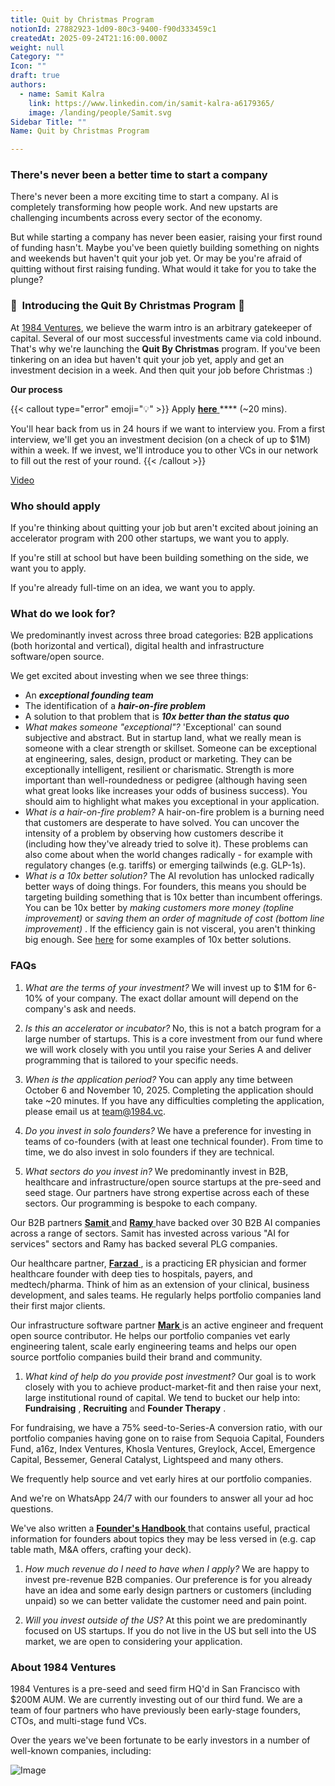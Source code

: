 ```yaml
---
title: Quit by Christmas Program
notionId: 27882923-1d09-80c3-9400-f90d333459c1
createdAt: 2025-09-24T21:16:00.000Z
weight: null
Category: ""
Icon: ""
draft: true
authors:
  - name: Samit Kalra
    link: https://www.linkedin.com/in/samit-kalra-a6179365/
    image: /landing/people/Samit.svg
Sidebar Title: ""
Name: Quit by Christmas Program

---
```




### There's never been a better time to start a company


There's never been a more exciting time to start a company. AI is completely transforming how people work. And new upstarts are challenging incumbents across every sector of the economy.

But while starting a company has never been easier, raising your first round of funding hasn't. Maybe you've been quietly building something on nights and weekends but haven't quit your job yet. Or may be you're afraid of quitting without first raising funding. What would it take for you to take the plunge?

### 🎄  **Introducing the**  **Quit By Christmas**  **Program** 🎄


At [1984 Ventures](/), we believe the warm intro is an arbitrary gatekeeper of capital. Several of our most successful investments came via cold inbound. That's why we're launching the  **Quit By Christmas**  program. If you've been tinkering on an idea but haven't quit your job yet, apply and get an investment decision in a week. And then quit your job before Christmas :) 

 **Our process** 

{{< callout type="error" emoji="💡" >}}
Apply [ **here** ](https://apply.1984.vc/) **** (~20 mins). 

You'll hear back from us in 24 hours if we want to interview you. From a first interview, we'll get you an investment decision (on a check of up to $1M) within a week. If we invest, we'll introduce you to other VCs in our network to fill out the rest of your round. 
{{< /callout >}}


[Video](https://www.loom.com/share/e5030cfed89640988c8f9b947cc1e4d3?sid=6956d63a-e306-42bd-bd22-7d60466938bb)


###  **Who should apply** 


If you're thinking about quitting your job but aren't excited about joining an accelerator program with 200 other startups, we want you to apply.

If you're still at school but have been building something on the side, we want you to apply.

If you're already full-time on an idea, we want you to apply.

###  **What do we look for?** 


We predominantly invest across three broad categories: B2B applications (both horizontal and vertical), digital health and infrastructure software/open source. 

We get excited about investing when we see three things:

- An  ***exceptional founding team*** 
- The identification of a  ***hair-on-fire problem*** 
- A solution to that problem that is  ***10x better than the status quo*** 
-  *What makes someone "exceptional"?* 'Exceptional' can sound subjective and abstract. But in startup land, what we really mean is someone with a clear strength or skillset. Someone can be exceptional at engineering, sales, design, product or marketing. They can be exceptionally intelligent, resilient or charismatic. Strength is more important than well-roundedness or pedigree (although having seen what great looks like increases your odds of business success). You should aim to highlight what makes you exceptional in your application.
-  *What is a hair-on-fire problem?* A hair-on-fire problem is a burning need that customers are desperate to have solved. You can uncover the intensity of a problem by observing how customers describe it (including how they've already tried to solve it). These problems can also come about when the world changes radically - for example with regulatory changes (e.g. tariffs) or emerging tailwinds (e.g. GLP-1s). 
-  *What is a 10x better solution?* The AI revolution has unlocked radically better ways of doing things. For founders, this means you should be targeting building something that is 10x better than incumbent offerings. You can be 10x better by  *making customers more money (topline improvement)*  or  *saving them an order of magnitude of cost (bottom line improvement)* . If the efficiency gain is not visceral, you aren't thinking big enough. See [here](https://samit-kalra.com/blog/how-to-find-a-good-startup-idea) for some examples of 10x better solutions.
###  **FAQs** 


1.  *What are the terms of your investment?* We will invest up to $1M for 6-10% of your company. The exact dollar amount will depend on the company's ask and needs.

1.  *Is this an accelerator or incubator?* No, this is not a batch program for a large number of startups. This is a core investment from our fund where we will work closely with you until you raise your Series A and deliver programming that is tailored to your specific needs.

1.  *When is the application period?* You can apply any time between October 6 and November 10, 2025. Completing the application should take ~20 minutes. If you have any difficulties completing the application, please email us at team@1984.vc. 

1.  *Do you invest in solo founders?* We have a preference for investing in teams of co-founders (with at least one technical founder). From time to time, we do also invest in solo founders if they are technical.

1.  *What sectors do you invest in?* We predominantly invest in B2B, healthcare and infrastructure/open source startups at the pre-seed and seed stage. Our partners have strong expertise across each of these sectors. Our programming is bespoke to each company.

Our B2B partners [ **Samit** ](https://www.linkedin.com/in/samit-kalra-a6179365/) and [ **Ramy** ](https://www.linkedin.com/in/ramyadeeb/) have backed over 30 B2B AI companies across a range of sectors. Samit has invested across various "AI for services" sectors and Ramy has backed several PLG companies.

Our healthcare partner, [ **Farzad** ](https://www.linkedin.com/in/farzadsoleimani/), is a practicing ER physician and former healthcare founder with deep ties to hospitals, payers, and medtech/pharma. Think of him as an extension of your clinical, business development, and sales teams. He regularly helps portfolio companies land their first major clients.

Our infrastructure software partner [ **Mark** ](https://mdp.github.io/) is an active engineer and frequent open source contributor. He helps our portfolio companies vet early engineering talent, scale early engineering teams and helps our open source portfolio companies build their brand and community. 

1.  *What kind of help do you provide post investment?* Our goal is to work closely with you to achieve product-market-fit and then raise your next, large institutional round of capital. We tend to bucket our help into:  **Fundraising** ,  **Recruiting**  and  **Founder Therapy** .

For fundraising, we have a 75% seed-to-Series-A conversion ratio, with our portfolio companies having gone on to raise from Sequoia Capital, Founders Fund, a16z, Index Ventures, Khosla Ventures, Greylock, Accel, Emergence Capital, Bessemer, General Catalyst, Lightspeed and many others.

We frequently help source and vet early hires at our portfolio companies.

And we're on WhatsApp 24/7 with our founders to answer all your ad hoc questions.

We've also written a [ **Founder's Handbook** ](/docs/founders-handbook/) that contains useful, practical information for founders about topics they may be less versed in (e.g. cap table math, M&A offers, crafting your deck).

1.  *How much revenue do I need to have when I apply?* We are happy to invest pre-revenue B2B companies. Our preference is for you already have an idea and some early design partners or customers (including unpaid) so we can better validate the customer need and pain point. 

1.  *Will you invest outside of the US?* At this point we are predominantly focused on US startups. If you do not live in the US but sell into the US market, we are open to considering your application.
###  **About 1984 Ventures** 


1984 Ventures is a pre-seed and seed firm HQ'd in San Francisco with $200M AUM. We are currently investing out of our third fund. We are a team of four partners who have previously been early-stage founders, CTOs, and multi-stage fund VCs.

Over the years we've been fortunate to be early investors in a number of well-known companies, including:

![Image](https://prod-files-secure.s3.us-west-2.amazonaws.com/52e751b5-230f-4649-8c4e-0224e58da4f9/04b4bd06-ed65-4486-b31f-fe52f2f7f7eb/image.png?X-Amz-Algorithm=AWS4-HMAC-SHA256&X-Amz-Content-Sha256=UNSIGNED-PAYLOAD&X-Amz-Credential=ASIAZI2LB4667IOIKPK2%2F20251004%2Fus-west-2%2Fs3%2Faws4_request&X-Amz-Date=20251004T014953Z&X-Amz-Expires=3600&X-Amz-Security-Token=IQoJb3JpZ2luX2VjELn%2F%2F%2F%2F%2F%2F%2F%2F%2F%2FwEaCXVzLXdlc3QtMiJIMEYCIQC%2FrXIDAZKECTQOzbmNEM8tXH6qc2ZhEms4GJDF1OWteAIhAPTBs1sj5TW4JxApJ%2F8AR%2BKXXnaWPUPU2V6OSMqZtLc2Kv8DCFEQABoMNjM3NDIzMTgzODA1IgyHcyXD7X5H7KC8lsMq3APHSv1xQnufAbhkMEZSCah9UZ9LwREMYOh2PuSnAdwfnPjVtA%2BtqBuJHxsu79kFeSdh3I5mpMHR7b39B6cqLfUT6fhYCAlFu4%2BhzPa1M9F483xeGQHTCN0ocnQirWNDC2h27P5JL72YSKDWJcernXF3LF5ywOdURfKQHFTVbrmfM%2FLIPiYgEJDH%2FwvafL4cXWQmMUVvJyhvnwvK7bQvg3aC4PW8ZjcXqSYKmRFGucbHcN96kOVjY9lmDtQips3Oko3d3KPkzi2MrAW3ixPPrdl3VsNDmtnujKkmHgI%2BSaJTBKDZ%2F3yX%2FuIn%2FqijEJhWqQmwa2FM45QF%2BsAXyZhs87WCLnE5I9SJcQB9POUD8E7wjBEPfjgiEJXC%2FMGnPQYHeZv%2BYipvUIHcKEmKYH91I%2BhdyGW1tSe5dt8RwYNMubdfwMtshHECHO090I8geKA3WVghdSCGYnxv4arIRuxZoSURboQXgPkou4eUdUBomFt6%2FmjUP%2BH5OpK%2F2twuA8nX1U3cg0tIuIygABYIek44tQyS9HAaHDGO%2BvH1F%2FLitaejWwNG6N0yXnwCPc2qm8ZN%2BJU7Lj2auTizY7MIVrFEbI47ArId7tCQ2iwpGPTHVZrra%2F9kXm6vtoqtvVhIfTCu0IHHBjqkAYMkG%2Bh4PqBM5mNnw5qdh0zV8MNi0kcj6MmZAOzjh2LdBpTqFNIgLZ4CNVmE1PXk02Jd9VSs3lEdQWOL2T9qUjwVSlFSgYP%2BoYteWrcYfMRS%2BZp%2F3361xr2F9tUlaHMIC1YS1VTxYA6PveIvXc2G9eE8duK8xeT7czMDALKHlrkbXnOwDwuZ7%2F66aPMZQcjyNYoY3s2HA7CgNwL8hCYaHlmfMoX2&X-Amz-Signature=6a487aac5c1223f3d07adb8c85641f225437c95a97e0845df212964c81abe01d&X-Amz-SignedHeaders=host&x-amz-checksum-mode=ENABLED&x-id=GetObject)

